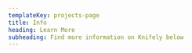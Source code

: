 ```yaml
---
templateKey: projects-page
title: Info
heading: Learn More
subheading: Find more information on Knifely below
---
```

